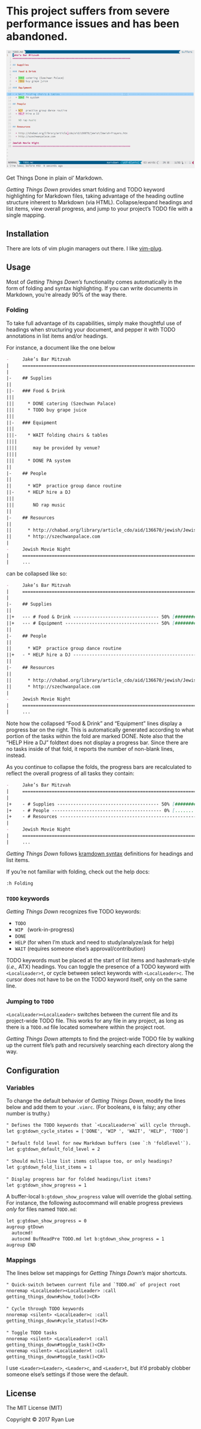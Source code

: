 This project suffers from severe performance issues and has been abandoned.
===================

![](https://raw.githubusercontent.com/rlue/i/master/vim-getting-things-down/demo.gif)

Get Things Done in plain ol’ Markdown.

_Getting Things Down_ provides smart folding and TODO keyword highlighting for Markdown files, taking advantage of the heading outline structure inherent to Markdown (via HTML). Collapse/expand headings and list items, view overall progress, and jump to your project’s TODO file with a single mapping.

Installation
------------

There are lots of vim plugin managers out there. I like [vim-plug](https://github.com/junegunn/vim-plug).

Usage
-----

Most of _Getting Things Down’s_ functionality comes automatically in the form of folding and syntax highlighting. If you can write documents in Markdown, you’re already 90% of the way there.

### Folding

To take full advantage of its capabilities, simply make thoughtful use of headings when structuring your document, and pepper it with TODO annotations in list items and/or headings. 

For instance, a document like the one below

```markdown
-     Jake’s Bar Mitzvah
|     ================================================================================
|     
|-    ## Supplies
||    
||-   ### Food & Drink
|||   
|||     * DONE catering (Szechwan Palace)
|||     * TODO buy grape juice
|||   
||-   ### Equipment
|||   
|||-    * WAIT folding chairs & tables
||||
||||      may be provided by venue?
||||
|||     * DONE PA system
||    
|-    ## People
||    
||      * WIP  practice group dance routine
||-     * HELP hire a DJ
||| 
|||       NO rap music
||    
|-    ## Resources
||    
||      * http://chabad.org/library/article_cdo/aid/136670/jewish/Jewish-Prayers.htm
||      * http://szechwanpalace.com
|
-     Jewish Movie Night
|     ================================================================================
|     ...
```

can be collapsed like so:

```markdown
-     Jake’s Bar Mitzvah
|     ================================================================================
|     
|-    ## Supplies
||    
||+   --- # Food & Drink -------------------------------- 50% [##########..........] -
||+   --- # Equipment ----------------------------------- 50% [##########..........] -
||    
|-    ## People
||    
||      * WIP  practice group dance routine
||+   - * HELP hire a DJ ------------------------------------------------------- [1] -
||    
|-    ## Resources
||    
||      * http://chabad.org/library/article_cdo/aid/136670/jewish/Jewish-Prayers.htm
||      * http://szechwanpalace.com
|
-     Jewish Movie Night
|     ================================================================================
|     ...
```

Note how the collapsed “Food & Drink” and “Equipment” lines display a progress bar on the right. This is automatically generated according to what portion of the tasks within the fold are marked DONE. Note also that the “HELP Hire a DJ” foldtext does not display a progress bar. Since there are no tasks inside of that fold, it reports the number of non-blank lines, instead.

As you continue to collapse the folds, the progress bars are recalculated to reflect the overall progress of all tasks they contain:

```markdown
-     Jake’s Bar Mitzvah
|     ================================================================================
|     
|+    - # Supplies -------------------------------------- 50% [##########..........] -
|+    - # People ----------------------------------------- 0% [....................] -
|+    - # Resources ------------------------------------------------------------ [2] -
|
-     Jewish Movie Night
|     ================================================================================
|     ...
```

_Getting Things Down_ follows [kramdown syntax][kram] definitions for headings and list items.

If you’re not familiar with folding, check out the help docs:

```viml
:h Folding
```

### `TODO` keywords

_Getting Things Down_ recognizes five TODO keywords:

  * `TODO`
  * `WIP ` (work-in-progress)
  * `DONE`
  * `HELP` (for when I’m stuck and need to study/analyze/ask for help)
  * `WAIT` (requires someone else’s approval/contribution)

TODO keywords must be placed at the start of list items and hashmark-style (_i.e.,_ ATX) headings. You can toggle the presence of a TODO keyword with `<LocalLeader>t`, or cycle between select keywords with `<LocalLeader>c`. The cursor does not have to be on the TODO keyword itself, only on the same line.

### Jumping to `TODO`

`<LocalLeader><LocalLeader>` switches between the current file and its project-wide TODO file. This works for any file in any project, as long as there is a `TODO.md` file located somewhere within the project root.

_Getting Things Down_ attempts to find the project-wide TODO file by walking up the current file’s path and recursively searching each directory along the way.

Configuration
-------------

### Variables

To change the default behavior of _Getting Things Down_, modify the lines below and add them to your `.vimrc`. (For booleans, `0` is falsy; any other number is truthy.)

```viml
" Defines the TODO keywords that `<LocalLeader>m` will cycle through.
let g:gtdown_cycle_states = ['DONE', 'WIP ', 'WAIT', 'HELP', 'TODO']

" Default fold level for new Markdown buffers (see `:h 'foldlevel'`).
let g:gtdown_default_fold_level = 2

" Should multi-line list items collapse too, or only headings?
let g:gtdown_fold_list_items = 1

" Display progress bar for folded headings/list items?
let g:gtdown_show_progress = 1
```

A buffer-local `b:gtdown_show_progress` value will override the global setting. For instance, the following autocommand will enable progress previews _only_ for files named `TODO.md`:

```viml
let g:gtdown_show_progress = 0
augroup gtDown
  autocmd!
  autocmd BufReadPre TODO.md let b:gtdown_show_progress = 1
augroup END
```

### Mappings

The lines below set mappings for _Getting Things Down’s_ major shortcuts.

```viml
" Quick-switch between current file and `TODO.md` of project root
nnoremap <LocalLeader><LocalLeader> :call getting_things_down#show_todo()<CR>

" Cycle through TODO keywords
nnoremap <silent> <LocalLeader>c :call getting_things_down#cycle_status()<CR>

" Toggle TODO tasks
nnoremap <silent> <LocalLeader>t :call getting_things_down#toggle_task()<CR>
vnoremap <silent> <LocalLeader>t :call getting_things_down#toggle_task()<CR>
```

I use `<Leader><Leader>`, `<Leader>c`, and `<Leader>t`, but it’d probably clobber someone else’s settings if those were the default.

License
-------

The MIT License (MIT)

Copyright © 2017 Ryan Lue

[kram]: https://kramdown.gettalong.org/syntax.html
